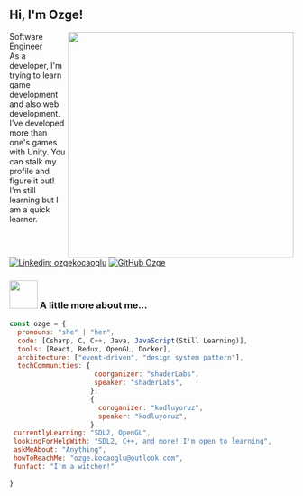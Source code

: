 <h2> Hi, I'm Ozge!</h2>
<img align='right' src="https://media.giphy.com/media/xH8FMGy6SCv6w/giphy.gif" width="400">
<p>Software Engineer</br>
As a developer, I'm trying to learn game development and also web development. 
I've developed more than one's games with Unity. You can stalk my profile and figure it out!
I'm still learning but I am a quick learner.</p>

[![Linkedin: ozgekocaoglu](https://img.shields.io/badge/-ozgekocaoglu-blue?style=flat-square&logo=Linkedin&logoColor=white&link=https://www.linkedin.com/in/ozgekocaoglu/)](https://www.linkedin.com/in/ozgekocaoglu/)
[![GitHub Ozge](https://img.shields.io/github/followers/ozgekocaoglu?label=follow&style=social)](https://github.com/OzgeKocaoglu)


### <img src="https://media.giphy.com/media/UcNaNsFk5jLSytk40R/giphy.gif" width="50"> A little more about me...  

```javascript
const ozge = {
  pronouns: "she" | "her",
  code: [Csharp, C, C++, Java, JavaScript(Still Learning)],
  tools: [React, Redux, OpenGL, Docker],
  architecture: ["event-driven", "design system pattern"],
  techCommunities: {
                     coorganizer: "shaderLabs",
                     speaker: "shaderLabs",
                    },
                    {
                      coroganizer: "kodluyoruz",
                      speaker: "kodluyoruz",
                    },
 currentlyLearning: "SDL2, OpenGL",
 lookingForHelpWith: "SDL2, C++, and more! I'm open to learning",
 askMeAbout: "Anything",
 howToReachMe: "ozge.kocaoglu@outlook.com",
 funfact: "I'm a witcher!"
 
}



